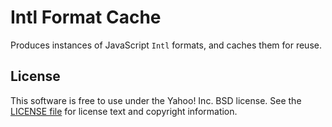 Intl Format Cache
=================

Produces instances of JavaScript `Intl` formats, and caches them for reuse.


License
-------

This software is free to use under the Yahoo! Inc. BSD license.
See the [LICENSE file][] for license text and copyright information.

[LICENSE file]: https://github.com/yahoo/intl-format-cache/blob/master/LICENSE
